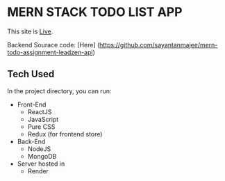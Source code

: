 # MERN STACK TODO LIST APP

This site is [Live](https://todo-sayantan-mern.onrender.com/).

Backend Sourace code: [Here] (https://github.com/sayantanmajee/mern-todo-assignment-leadzen-api)

## Tech Used

In the project directory, you can run:
  - Front-End
      * ReactJS
      * JavaScript
      * Pure CSS
      * Redux (for frontend store)
  - Back-End
      * NodeJS
      * MongoDB
   - Server hosted in
      * Render
